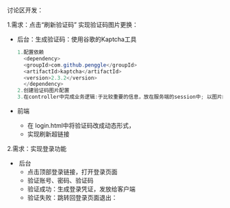 讨论区开发：

1.需求：点击“刷新验证码” 实现验证码图片更换：

- 后台：生成验证码：使用谷歌的Kaptcha工具

  ```java
  1.配置依赖
    <dependency>
  	<groupId>com.github.penggle</groupId>
  	<artifactId>kaptcha</artifactId>
  	<version>2.3.2</version>
    </dependency>
  2.创建验证码图片配置
  3.在controller中完成业务逻辑:于比较重要的信息，放在服务端的session中; 以图片的形式返回，需要使用 HttpServletResponse 对象携带信息。
  ```

- 前端

  - 在 login.html中将验证码改成动态形式，
  - 实现刷新超链接

2.需求：实现登录功能

- ​	后台
  - 点击顶部登录链接，打开登录页面 
  - 验证账号、密码、验证码 
  - 验证成功：生成登录凭证，发放给客户端
  - 验证失败：跳转回登录页面退出：



